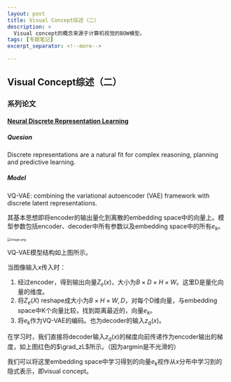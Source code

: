 ```yaml
---
layout: post
title: Visual Concept综述（二）
description: >
  Visual concept的概念来源于计算机视觉的BOW模型。
tags: [专题笔记]
excerpt_separator: <!--more-->

---
```


## Visual Concept综述（二）

### 系列论文

#### [Neural Discrete Representation Learning](https://proceedings.neurips.cc/paper/2017/hash/7a98af17e63a0ac09ce2e96d03992fbc-Abstract.html)

##### Quesion

Discrete representations are a natural fit for complex reasoning, planning and predictive learning.

##### Model

VQ-VAE: combining the variational autoencoder (VAE) framework with discrete latent representations.

其基本思想即将encoder的输出量化到离散的embedding space中的向量上。模型参数包括encoder、decoder中所有参数以及embedding space中的所有$e_k$。

<img src="http://tva1.sinaimg.cn/large/008qPTh8ly1h41mrpza74j312b0cagqc.jpg" alt="image.png" style="zoom:50%;" />

VQ-VAE模型结构如上图所示。

当图像输入x传入时：

1. 经过encoder，得到输出向量$Z_e(x)$，大小为$B\times D\times H\times W$。这里D是量化向量的维度。
2. 将$Z_e(X)$ reshape成大小为$B\times H\times W, D$，对每个D维向量，与embedding space中K个向量比较，找到距离最近的，向量$e_k$。
3. 将$e_k$作为VQ-VAE的编码。也为decoder的输入$z_q(x)$。

在学习时，我们直接将decoder输入$z_q(x)$的梯度向前传递作为encoder输出的梯度，如上图红色的$\grad_zL$所示。（因为argmin是不光滑的）

我们可以将这里embedding space中学习得到的向量$e_k$视作从x分布中学习到的隐式表示，即visual concept。